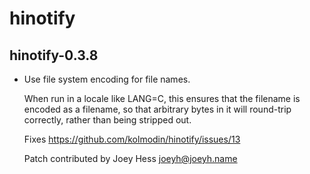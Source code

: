 hinotify
======

hinotify-0.3.8
--------------

- Use file system encoding for file names.

  When run in a locale like LANG=C, this ensures that the filename is encoded
  as a filename, so that arbitrary bytes in it will round-trip correctly,
  rather than being stripped out.

  Fixes https://github.com/kolmodin/hinotify/issues/13

  Patch contributed by Joey Hess joeyh@joeyh.name
